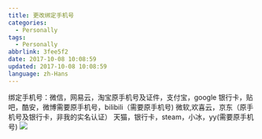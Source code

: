 ```yaml
---
title: 更改绑定手机号
categories:
  - Personally
tags:
  - Personally
abbrlink: 3fee5f2
date: 2017-10-08 10:08:59
updated: 2017-10-08 10:08:59
language: zh-Hans
---
```

绑定手机号：微信，网易云，淘宝原手机号及证件，支付宝，google
银行卡，贴吧，酷安，微博需要原手机号，bilibili（需要原手机号)<!--more-->
微软,欢喜云，京东（原手机号及银行卡，非我的实名认证）
天猫，银行卡，steam，小冰，yy(需要原手机号)
![](http://blog-1254450445.cossgp.myqcloud.com/%E6%8D%95%E8%8E%B72.PNG)
